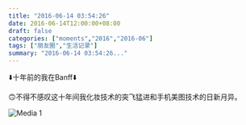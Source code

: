 ```yaml
---
title: "2016-06-14 03:54:26"
date: 2016-06-14T12:00:00+08:00
draft: false
categories: ["moments","2016","2016-06"]
tags: ["朋友圈","生活记录"]
summary: "2016-06-14 03:54:26..."
---
```


⬇️十年前的我在Banff⬇️

🙃不得不感叹这十年间我化妆技术的突飞猛进和手机美图技术的日新月异。

![Media 1](/Moments/photos/2016-06-14/201606140354260.jpg)

